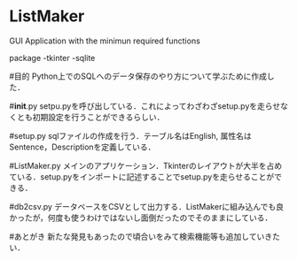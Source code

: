 # ListMaker
GUI Application with the minimun required functions

package
-tkinter
-sqlite

#目的
Python上でのSQLへのデータ保存のやり方について学ぶために作成した．

#__init__.py
setpu.pyを呼び出している．これによってわざわざsetup.pyを走らせなくとも初期設定を行うことができるらしい．

#setup.py
sqlファイルの作成を行う．テーブル名はEnglish, 属性名はSentence，Descriptionを定義している．

#ListMaker.py
メインのアプリケーション．Tkinterのレイアウトが大半を占めている．setup.pyをインポートに記述することでsetup.pyを走らせることができる．

#db2csv.py
データベースをCSVとして出力する．ListMakerに組み込んでも良かったが，何度も使うわけではないし面倒だったのでそのままにしている．

#あとがき
新たな発見もあったので頃合いをみて検索機能等も追加していきたい．